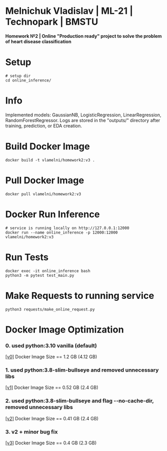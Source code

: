 Melnichuk Vladislav | ML-21 | Technopark | BMSTU
================================================

**Homework №2 | Online "Production ready" project to solve the problem of heart disease classification**

# Setup

~~~
# setup dir
cd online_inference/
~~~

# Info

Implemented models: GaussianNB, LogisticRegression, LinearRegression, RandomForestRegressor.
Logs are stored in the "outputs/" directory after training, prediction, or EDA creation.

# Build Docker Image

~~~
docker build -t vlamelni/homework2:v3 .
~~~

# Pull Docker Image

~~~
docker pull vlamelni/homework2:v3
~~~

# Docker Run Inference

~~~
# service is running locally on http://127.0.0.1:12000
docker run --name online_inference -p 12000:12000 vlamelni/homework2:v3
~~~

# Run Tests

~~~
docker exec -it online_inference bash
python3 -m pytest test_main.py
~~~

# Make Requests to running service

~~~
python3 requests/make_online_request.py
~~~

# Docker Image Optimization

### 0. used python:3.10 vanilla (default)
[[v0]](https://hub.docker.com/layers/vlamelni/homework2/latest/images/sha256-f8b8b40e565bd9b5de388f42be4e093032f1cc9b3adb31390c841710eb3a8c36?context=repo)
Docker Image Size == 1.2 GB (4.12 GB)

### 1. used python:3.8-slim-bullseye and removed unnecessary libs
[[v1]](https://hub.docker.com/layers/vlamelni/homework2/v1/images/sha256-2910500965ed7f1b4789ea2109617bc81a1a74b4d41e289d3ca2633b8bf0f763?context=repo)
Docker Image Size == 0.52 GB (2.4 GB)

### 2. used python:3.8-slim-bullseye and flag --no-cache-dir, removed unnecessary libs
[[v2]](https://hub.docker.com/layers/vlamelni/homework2/v2/images/sha256-3bed50ff06d876709a95d0a435901bad0bc3e6411d56177b37e82699a83b62c0?context=repo)
Docker Image Size == 0.41 GB (2.4 GB)

### 3. v2 + minor bug fix

[[v3]](https://hub.docker.com/layers/vlamelni/homework2/v3/images/sha256-41a0aacd3531699a406409f5d050b78840872fd15ae0b65ef88764a534dc0022s?context=repo)
Docker Image Size == 0.4 GB (2.3 GB)
